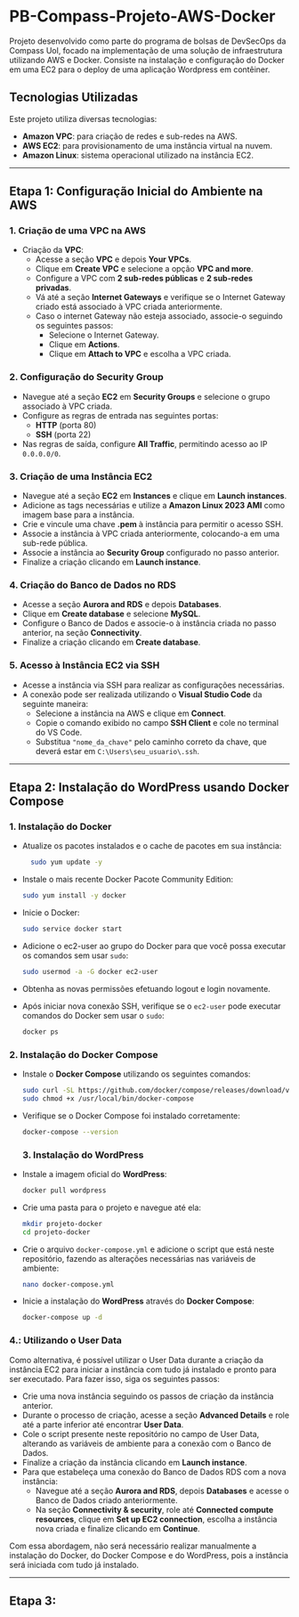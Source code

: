 # PB-Compass-Projeto-AWS-Docker
Projeto desenvolvido como parte do programa de bolsas de DevSecOps da Compass Uol, focado na implementação de uma solução de infraestrutura utilizando AWS e Docker. Consiste na instalação e configuração do Docker em uma EC2 para o deploy de uma aplicação Wordpress em contêiner.

## Tecnologias Utilizadas

Este projeto utiliza diversas tecnologias:

- **Amazon VPC**: para criação de redes e sub-redes na AWS.
- **AWS EC2**: para provisionamento de uma instância virtual na nuvem.
- **Amazon Linux**: sistema operacional utilizado na instância EC2.


---

## Etapa 1: Configuração Inicial do Ambiente na AWS

### 1. Criação de uma VPC na AWS
- Criação da **VPC**:
  - Acesse a seção **VPC** e depois **Your VPCs**. 
  - Clique em **Create VPC** e selecione a opção **VPC and more**. 
  - Configure a VPC com **2 sub-redes públicas** e **2 sub-redes privadas**.
  - Vá até a seção **Internet Gateways** e verifique se o Internet Gateway criado está associado à VPC criada anteriormente. 
  - Caso o internet Gateway não esteja associado, associe-o seguindo os seguintes passos:
    - Selecione o Internet Gateway.
    - Clique em **Actions**.
    - Clique em **Attach to VPC** e escolha a VPC criada.

### 2. Configuração do Security Group
- Navegue até a seção **EC2** em **Security Groups** e selecione o grupo associado à VPC criada.
- Configure as regras de entrada nas seguintes portas:
    - **HTTP** (porta 80)
    - **SSH** (porta 22)
- Nas regras de saída, configure **All Traffic**, permitindo acesso ao IP `0.0.0.0/0`.

### 3. Criação de uma Instância EC2
- Navegue até a seção **EC2** em **Instances** e clique em **Launch instances**.
- Adicione as tags necessárias e utilize a **Amazon Linux 2023 AMI** como imagem base para a instância.
- Crie e vincule uma chave **.pem** à instância para permitir o acesso SSH.
- Associe a instância à VPC criada anteriormente, colocando-a em uma sub-rede pública.
- Associe a instância ao **Security Group** configurado no passo anterior.
- Finalize a criação clicando em **Launch instance**.

### 4. Criação do Banco de Dados no RDS 
- Acesse a seção **Aurora and RDS** e depois **Databases**.
- Clique em **Create database** e selecione **MySQL**. 
- Configure o Banco de Dados e associe-o à instância criada no passo anterior, na seção **Connectivity**.
- Finalize a criação clicando em **Create database**.

### 5. Acesso à Instância EC2 via SSH
- Acesse a instância via SSH para realizar as configurações necessárias.
- A conexão pode ser realizada utilizando o **Visual Studio Code** da seguinte maneira: 
  - Selecione a instância na AWS e clique em **Connect**. 
  - Copie o comando exibido no campo **SSH Client** e cole no terminal do VS Code. 
  - Substitua `"nome_da_chave"` pelo caminho correto da chave, que deverá estar em `C:\Users\seu_usuario\.ssh`.

---

## Etapa 2: Instalação do WordPress usando Docker Compose 

### 1. Instalação do Docker
- Atualize os pacotes instalados e o cache de pacotes em sua instância:

  ```bash
    sudo yum update -y
  ```

- Instale o mais recente Docker Pacote Community Edition:

  ```bash
  sudo yum install -y docker
  ```

- Inicie o Docker:

  ```bash
  sudo service docker start
  ```

- Adicione o ec2-user ao grupo do Docker para que você possa executar os comandos sem usar `sudo`:

  ```bash
  sudo usermod -a -G docker ec2-user
  ```

- Obtenha as novas permissões efetuando logout e login novamente. 

- Após iniciar nova conexão SSH, verifique se o `ec2-user` pode executar comandos do Docker sem usar o `sudo`:

  ```bash
  docker ps
  ```

### 2. Instalação do Docker Compose
- Instale o **Docker Compose** utilizando os seguintes comandos:

  ```bash
  sudo curl -SL https://github.com/docker/compose/releases/download/v2.34.0/docker-compose-linux-x86_64 -o /usr/local/bin/docker-compose
  sudo chmod +x /usr/local/bin/docker-compose
  ```

- Verifique se o Docker Compose foi instalado corretamente:

  ```bash
  docker-compose --version
  ```

  ### 3. Instalação do WordPress
- Instale a imagem oficial do **WordPress**:

  ```bash
  docker pull wordpress
  ```

- Crie uma pasta para o projeto e navegue até ela:

  ```bash
  mkdir projeto-docker
  cd projeto-docker
  ```

- Crie o arquivo `docker-compose.yml` e adicione o script que está neste repositório, fazendo as alterações necessárias nas variáveis de ambiente:

  ```bash
  nano docker-compose.yml
  ```

- Inicie a instalação do **WordPress** através do **Docker Compose**:

  ```bash
  docker-compose up -d
  ```

### 4.: Utilizando o User Data 
Como alternativa, é possível utilizar o User Data durante a criação da instância EC2 para iniciar a instância com tudo já instalado e pronto para ser executado. Para fazer isso, siga os seguintes passos:
- Crie uma nova instância seguindo os passos de criação da instância anterior.
- Durante o processo de criação, acesse a seção **Advanced Details** e role até a parte inferior até encontrar **User Data**.
- Cole o script presente neste repositório no campo de User Data, alterando as variáveis de ambiente para a conexão com o Banco de Dados.
- Finalize a criação da instância clicando em **Launch instance**.
- Para que estabeleça uma conexão do Banco de Dados RDS com a nova instância:
  - Navegue até a seção **Aurora and RDS**, depois **Databases** e acesse o Banco de Dados criado anteriormente.
  - Na seção **Connectivity & security**, role até **Connected compute resources**, clique em **Set up EC2 connection**, escolha a instância nova criada e finalize clicando em **Continue**. 

Com essa abordagem, não será necessário realizar manualmente a instalação do Docker, do Docker Compose e do WordPress, pois a instância será iniciada com tudo já instalado.

---

## Etapa 3: 
